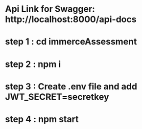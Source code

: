 # Api Link for Swagger: http://localhost:8000/api-docs

# step 1 : cd immerceAssessment 
# step 2 : npm i
# step 3 : Create .env file and add JWT_SECRET=secretkey
# step 4 : npm start

